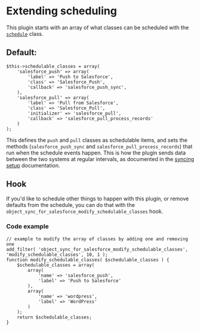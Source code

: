 # Extending scheduling

This plugin starts with an array of what classes can be scheduled with the [`schedule`](../classes/schedule.php) class.

## Default:

```
$this->schedulable_classes = array(
    'salesforce_push' => array(
        'label' => 'Push to Salesforce',
        'class' => 'Salesforce_Push',
        'callback' => 'salesforce_push_sync',
    ),
    'salesforce_pull' => array(
        'label' => 'Pull from Salesforce',
        'class' => 'Salesforce_Pull',
        'initializer' => 'salesforce_pull',
        'callback' => 'salesforce_pull_process_records'
    )
);
```

This defines the `push` and `pull` classes as schedulable items, and sets the methods (`salesforce_push_sync` and `salesforce_pull_process_records`) that run when the schedule events happen. This is how the plugin sends data between the two systems at regular intervals, as documented in the [syncing setup](./syncing-setup.md) documentation.

## Hook

If you'd like to schedule other things to happen with this plugin, or remove defaults from the schedule, you can do that with the `object_sync_for_salesforce_modify_schedulable_classes` hook.

### Code example

```
// example to modify the array of classes by adding one and removing one
add_filter( 'object_sync_for_salesforce_modify_schedulable_classes', 'modify_schedulable_classes', 10, 1 );
function modify_schedulable_classes( $schedulable_classes ) {
    $schedulable_classes = array(
        array(
            'name' => 'salesforce_push',
            'label' => 'Push to Salesforce'
        ),
        array(
            'name' => 'wordpress',
            'label' => 'WordPress'
        )
    );
    return $schedulable_classes;
}
```
